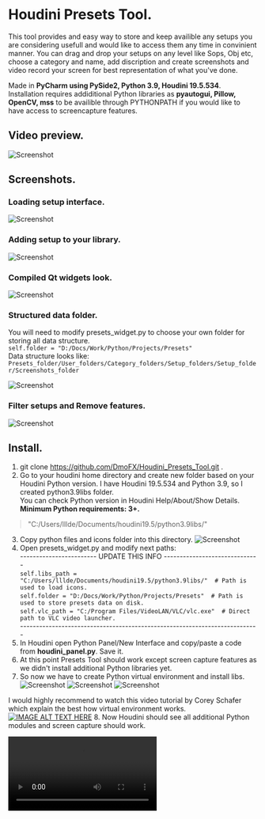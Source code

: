 
# Houdini Presets Tool.
This tool provides and easy way to store and keep availible any setups you are considering usefull and would like to access them any time in convinient manner. You can drag and drop your setups on any level like Sops, Obj etc, choose a category and name, add discription and create screenshots and video record your screen for best representation of what you've done.

Made in **PyCharm using PySide2, Python 3.9, Houdini 19.5.534**. Installation requires addiditional Python libraries as **pyautogui, Pillow, OpenCV, mss** to be availible through PYTHONPATH if you would like to have access to screencapture features.
## Video preview.
![Screenshot](screenshots/video.gif)

## Screenshots.
### Loading setup interface.
![Screenshot](screenshots/img_0.jpg)
### Adding setup to your library.
![Screenshot](screenshots/img_1.jpg)
### Compiled Qt widgets look.
![Screenshot](screenshots/img_2.jpg)
### Structured data folder.
You will need to modify presets_widget.py to choose your own folder for storing all data structure. <br />
`self.folder = "D:/Docs/Work/Python/Projects/Presets"` <br />
Data structure looks like: `Presets_folder/User_folders/Category_folders/Setup_folders/Setup_folder/Screenshots_folder `

![Screenshot](screenshots/img_3.jpg)
### Filter setups and Remove features.
![Screenshot](screenshots/img_5.jpg)

## Install.
1. git clone https://github.com/DmoFX/Houdini_Presets_Tool.git .
2. Go to your houdini home directory and create new folder based on your Houdini Python version. I have Houdini 19.5.534 and Python 3.9, so I created  python3.9libs folder. <br />
You can check Python version in Houdini Help/About/Show Details. <br />
**Minimum Python requirements: 3+.**
> "C:/Users/lllde/Documents/houdini19.5/python3.9libs/"
3. Copy python files and icons folder into this directory.
![Screenshot](screenshots/img_7.jpg)
4. Open presets_widget.py and modify next paths: <br />
 ------------------------  UPDATE  THIS INFO  ------------------------------ <br />
        `self.libs_path = "C:/Users/lllde/Documents/houdini19.5/python3.9libs/"  # Path is used to load icons.` <br />
        `self.folder = "D:/Docs/Work/Python/Projects/Presets"  # Path is used to store presets data on disk.` <br />
        `self.vlc_path = "C:/Program Files/VideoLAN/VLC/vlc.exe"  # Direct path to VLC video launcher.` <br />
  --------------------------------------------------------------------------- <br />
5. In Houdini open Python Panel/New Interface and copy/paste a code from **houdini_panel.py**. Save it.
6. At this point Presets Tool should work except screen capture features as we didn't install additional Python libraries yet.
7. So now we have to create Python virtual environment and install libs. <br />
![Screenshot](screenshots/img_8.jpg)
![Screenshot](screenshots/img_4.jpg)
![Screenshot](screenshots/img_6.jpg)

I would highly recommend to watch this video tutorial by Corey Schafer which explain the best how virtual environment works.  <br />
[![IMAGE ALT TEXT HERE](screenshots/img_9.jpg)](https://www.youtube.com/watch?v=APOPm01BVrk&ab_channel=CoreySchafer)
8. Now Houdini should see all additional Python modules and screen capture should work.

<video src='screenshots/video.mp4'></video>




